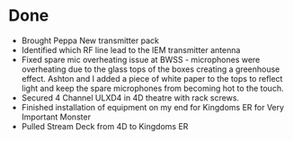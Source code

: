 # Done

- Brought Peppa New transmitter pack
- Identified which RF line lead to the IEM transmitter antenna
- Fixed spare mic overheating issue at BWSS - microphones were overheating due to the glass tops of the boxes creating a greenhouse effect. Ashton and I added a piece of white paper to the tops to reflect light and keep the spare microphones from becoming hot to the touch.
- Secured 4 Channel ULXD4 in 4D theatre with rack screws.
- Finished installation of equipment on my end for Kingdoms ER for Very Important Monster
- Pulled Stream Deck from 4D to Kingdoms ER
